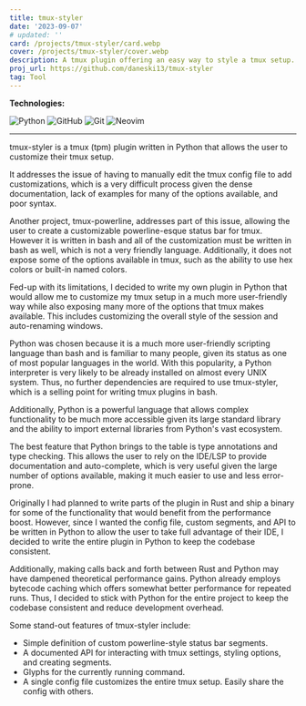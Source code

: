 ```yaml
---
title: tmux-styler
date: '2023-09-07'
# updated: ''
card: /projects/tmux-styler/card.webp
cover: /projects/tmux-styler/cover.webp
description: A tmux plugin offering an easy way to style a tmux setup.
proj_url: https://github.com/daneski13/tmux-styler
tag: Tool
---
```


<script>
    import Anchor from '$lib/components/markdown/Anchor.svelte';
</script>

**Technologies:**

![Python](https://img.shields.io/badge/python-3670A0?style=for-the-badge&logo=python&logoColor=ffdd54)
![GitHub](https://img.shields.io/badge/github-%23121011.svg?style=for-the-badge&logo=github&logoColor=white)
![Git](https://img.shields.io/badge/git-%23F05033.svg?style=for-the-badge&logo=git&logoColor=white)
![Neovim](https://img.shields.io/badge/NeoVim-%2357A143.svg?&style=for-the-badge&logo=neovim&logoColor=white)

---

tmux-styler is a <Anchor href="https://github.com/tmux/tmux" rel="external">tmux</Anchor> (<Anchor href="https://github.com/tmux-plugins/tpm" rel="external">tpm</Anchor>) plugin written in Python that allows the user to customize their tmux setup.

It addresses the issue of having to manually edit the tmux config file to add customizations, which is a very difficult process given the dense documentation, lack of examples for many of the options available, and poor syntax.

Another project, <Anchor href="https://github.com/erikw/tmux-powerline" rel="external">tmux-powerline</Anchor>, addresses part of this issue, allowing the user to create a customizable <Anchor href="https://github.com/powerline/powerline" rel="external">powerline-esque</Anchor> status bar for tmux. However it is written in bash and all of the customization must be written in bash as well, which is not a very friendly language. Additionally, it does not expose some of the options available in tmux, such as the ability to use hex colors or built-in named colors.

Fed-up with its limitations, I decided to write my own plugin in Python that would allow me to customize my tmux setup in a much more user-friendly way while also exposing many more of the options that tmux makes available. This includes customizing the overall style of the session and auto-renaming windows.

Python was chosen because it is a much more user-friendly scripting language than bash and is familiar to many people, given its status as one of most popular languages in the world. With this popularity, a Python interpreter is very likely to be already installed on almost every UNIX system. Thus, no further dependencies are required to use tmux-styler, which is a selling point for writing tmux plugins in bash.

Additionally, Python is a powerful language that allows complex functionality to be much more accessible given its large standard library and the ability to import external libraries from Python's vast ecosystem.

The best feature that Python brings to the table is type annotations and type checking. This allows the user to rely on the IDE/LSP to provide documentation and auto-complete, which is very useful given the large number of options available, making it much easier to use and less error-prone.

Originally I had planned to write parts of the plugin in Rust and ship a binary for some of the functionality that would benefit from the performance boost. However, since I wanted the config file, custom segments, and API to be written in Python to allow the user to take full advantage of their IDE, I decided to write the entire plugin in Python to keep the codebase consistent.

Additionally, making calls back and forth between Rust and Python may have dampened theoretical performance gains. Python already employs bytecode caching which offers somewhat better performance for repeated runs. Thus, I decided to stick with Python for the entire project to keep the codebase consistent and reduce development overhead.

Some stand-out features of tmux-styler include:

- Simple definition of custom powerline-style status bar segments.
- A documented API for interacting with tmux settings, styling options, and creating segments.
- Glyphs for the currently running command.
- A single config file customizes the entire tmux setup. Easily share the config with others.
